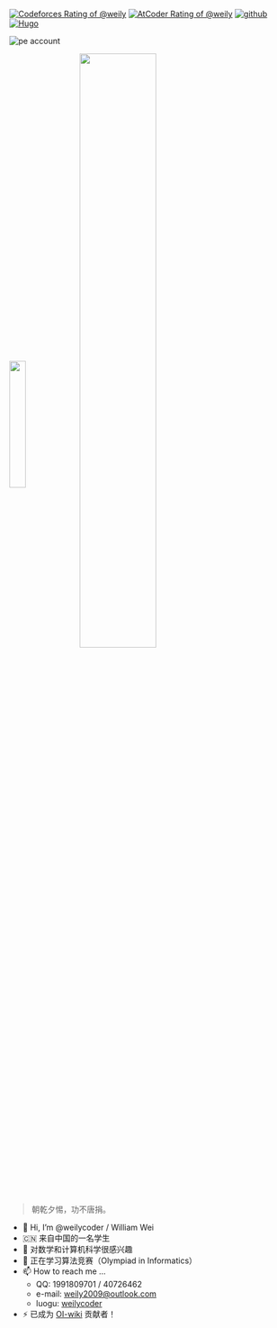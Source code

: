 [![Codeforces Rating of @weily](https://cfrating.baoshuo.dev/rating?username=weily&style=flat)](https://codeforces.com/profile/weily)
[![AtCoder Rating of @weily](https://atrating.baoshuo.dev/rating?username=weily&style=flat)](https://atcoder.jp/users/weily)
[![github](https://img.shields.io/badge/github-weilycoder-blue?logo=github)](https://github.com/weilycoder)
[![Hugo](https://img.shields.io/badge/Blog-weily09-FF4088?logo=Hugo)](https://weilycoder.dpdns.org/)

![pe account](https://projecteuler.net/profile/weily09.png)

<div>
  <img align="center" width="24%" src="https://github-readme-stats.vercel.app/api/top-langs/?username=weilycoder">
  <img align="center" width="52%" src="https://github-readme-stats.vercel.app/api?username=weilycoder&theme=gruvbox&show_icons=true">
</div>

> 朝乾夕惕，功不唐捐。

- 👋 Hi, I’m @weilycoder / William Wei
- 🇨🇳 来自中国的一名学生
- 👀 对数学和计算机科学很感兴趣
- 💞️ 正在学习算法竞赛（Olympiad in Informatics）
- 📫 How to reach me ...
  - QQ: 1991809701 / 40726462
  - e-mail: [weily2009@outlook.com](mailto:weily2009@outlook.com)
  - luogu: [weilycoder](https://www.luogu.com/user/818693)
- ⚡ 已成为 [OI-wiki](https://github.com/OI-wiki/OI-wiki) 贡献者！

<!---
weilycoder/weilycoder is a ✨ special ✨ repository because its `README.md` (this file) appears on your GitHub profile.
You can click the Preview link to take a look at your changes.
--->
